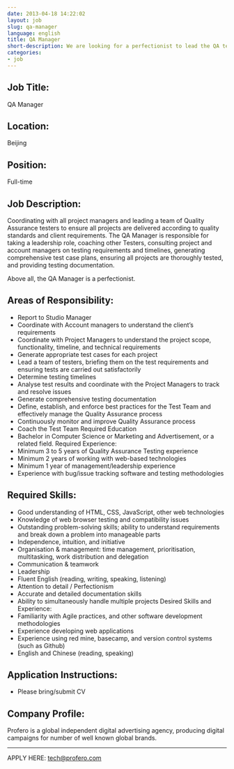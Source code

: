 ```yaml
---
date: 2013-04-18 14:22:02
layout: job
slug: qa-manager
language: english
title: QA Manager
short-description: We are looking for a perfectionist to lead the QA team and instigate testing best practices across the board
categories:
- job
---
```


## Job Title:
QA Manager

## Location:
Beijing

## Position:
Full-time

## Job Description: 
Coordinating with all project managers and leading a team of Quality Assurance testers to ensure all projects are delivered according to quality standards and client requirements. The QA Manager is responsible for taking a leadership role, coaching other Testers, consulting project and account managers on testing requirements and timelines, generating comprehensive test case plans, ensuring all projects are thoroughly tested, and providing testing documentation.

Above all, the QA Manager is a perfectionist.

## Areas of Responsibility:
* Report to Studio Manager
* Coordinate with Account managers to understand the client’s requirements
* Coordinate with Project Managers to understand the project scope, functionality, timeline, and technical requirements
* Generate appropriate test cases for each project
* Lead a team of testers, briefing them on the test requirements and ensuring tests are carried out satisfactorily
* Determine testing timelines
* Analyse test results and coordinate with the Project Managers to track and resolve issues
* Generate comprehensive testing documentation
* Define, establish, and enforce best practices for the Test Team and effectively manage the Quality Assurance process
* Continuously monitor and improve Quality Assurance process
* Coach the Test Team
Required Education 
* Bachelor in Computer Science or Marketing and Advertisement, or a related field.
Required Experience:
* Minimum 3 to 5 years of Quality Assurance Testing experience
* Minimum 2 years of working with web-based technologies
* Minimum 1 year of management/leadership experience
* Experience with bug/issue tracking software and testing methodologies

## Required Skills:
* Good understanding of HTML, CSS, JavaScript, other web technologies
* Knowledge of web browser testing and compatibility issues
* Outstanding problem-solving skills; ability to understand requirements and break down a problem into manageable parts
* Independence, intuition, and initiative
* Organisation & management: time management, prioritisation, multitasking, work distribution and delegation
* Communication & teamwork
* Leadership
* Fluent English (reading, writing, speaking, listening)
* Attention to detail / Perfectionism
* Accurate and detailed documentation skills
* Ability to simultaneously handle multiple projects
Desired Skills and Experience:
* Familiarity with Agile practices, and other software development methodologies
* Experience developing web applications
* Experience using red mine, basecamp, and version control systems (such as Github)
* English and Chinese (reading, speaking)

## Application Instructions:
* Please bring/submit CV

## Company Profile:
Profero is a global independent digital advertising agency, producing digital campaigns for number of well known global brands.

---
APPLY HERE: [tech@profero.com]("mailto:tech@profero.com?subject=Applying%20for%20position%3A%20QA%20Manager")